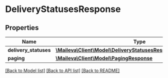 # DeliveryStatusesResponse

## Properties
Name | Type | Description | Notes
------------ | ------------- | ------------- | -------------
**delivery_statuses** | [**\Maileva\Client\Model\DeliveryStatusesResponseDeliveryStatuses[]**](DeliveryStatusesResponseDeliveryStatuses.md) |  | 
**paging** | [**\Maileva\Client\Model\PagingResponse**](PagingResponse.md) |  | 

[[Back to Model list]](../../README.md#documentation-for-models) [[Back to API list]](../../README.md#documentation-for-api-endpoints) [[Back to README]](../../README.md)

